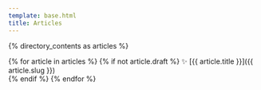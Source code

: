 ```yaml
---
template: base.html
title: Articles
---
```


{% directory_contents as articles %}

{% for article in articles %}
{% if not article.draft %}
✨ [{{ article.title }}]({{ article.slug }})<br />
{% endif %}
{% endfor %}
